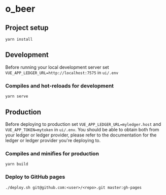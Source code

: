 # o_beer

## Project setup
```
yarn install
```

## Development
Before running your local development server set `VUE_APP_LEDGER_URL=http://localhost:7575` in `ui/.env`

### Compiles and hot-reloads for development
```
yarn serve
```

## Production

Before deploying to production set `VUE_APP_LEDGER_URL=myledger.host` and `VUE_APP_TOKEN=mytoken` in `ui/.env`. You should be able to obtain both from your ledger or ledger provider, please refer to the documentation for the ledger or ledger provider you're deploying to.

### Compiles and minifies for production
```
yarn build
```

### Deploy to GitHub pages
```
./deploy.sh git@github.com:<user>/<repo>.git master:gh-pages
```